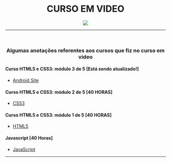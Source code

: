 <h1 align="center"><strong>CURSO EM VIDEO</strong></h1>

<div align="center">
  <img src="https://www.cursoemvideo.com/wp-content/uploads/2019/08/cursoemvideo-logo-branca.png">
</div>
<hr>
<br>

<h3 align="center" ><strong>Algumas anotações referentes aos cursos que fiz no curso em video
</strong></h3>

#### Curso HTML5 e CSS3: módulo 3 de 5 [Está sendo atualizado!]
- <a href="https://github.com/edinelsonslima/curso-em-video/tree/master/android-site" target="_blank"> Android Site </a>

#### Curso HTML5 e CSS3: módulo 2 de 5 [40 HORAS]
- <a href="https://github.com/edinelsonslima/curso-em-video/tree/master/CSS" target="_blank"> CSS3 </a>

#### Curso HTML5 e CSS3: módulo 1 de 5 [40 HORAS]
- <a href="https://github.com/edinelsonslima/curso-em-video/tree/master/HTML" target="_blank"> HTML5 </a>

#### Javascript [40 Horas]
- <a href="https://github.com/edinelsonslima/curso-em-video/tree/master/JavaScript" target="_blank"> JavaScript </a>
<hr>

